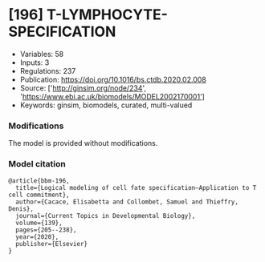 # \[196\] T-LYMPHOCYTE-SPECIFICATION

 - Variables: 58
 - Inputs: 3
 - Regulations: 237
 - Publication: https://doi.org/10.1016/bs.ctdb.2020.02.008
 - Source: ['http://ginsim.org/node/234', 'https://www.ebi.ac.uk/biomodels/MODEL2002170001']
 - Keywords: ginsim, biomodels, curated, multi-valued


### Modifications

The model is provided without modifications.

### Model citation

```
@article{bbm-196,
  title={Logical modeling of cell fate specification—Application to T cell commitment},
  author={Cacace, Elisabetta and Collombet, Samuel and Thieffry, Denis},
  journal={Current Topics in Developmental Biology},
  volume={139},
  pages={205--238},
  year={2020},
  publisher={Elsevier}
}

```

